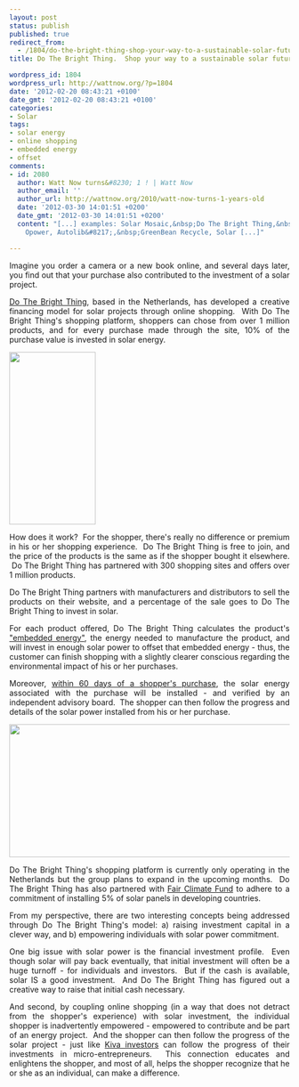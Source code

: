 ```yaml
---
layout: post
status: publish
published: true
redirect_from:
  - /1804/do-the-bright-thing-shop-your-way-to-a-sustainable-solar-future
title: Do The Bright Thing.  Shop your way to a sustainable solar future.

wordpress_id: 1804
wordpress_url: http://wattnow.org/?p=1804
date: '2012-02-20 08:43:21 +0100'
date_gmt: '2012-02-20 08:43:21 +0100'
categories:
- Solar
tags:
- solar energy
- online shopping
- embedded energy
- offset
comments:
- id: 2080
  author: Watt Now turns&#8230; 1 ! | Watt Now
  author_email: ''
  author_url: http://wattnow.org/2010/watt-now-turns-1-years-old
  date: '2012-03-30 14:01:51 +0200'
  date_gmt: '2012-03-30 14:01:51 +0200'
  content: "[...] examples: Solar Mosaic,&nbsp;Do The Bright Thing,&nbsp;RecycleBank,
    Opower, Autolib&#8217;,&nbsp;GreenBean Recycle, Solar [...]"

---
```

<p style="text-align: justify;">Imagine you order a camera or a new book online, and several days later, you find out that your purchase also contributed to the investment of a solar project.</p>
<p style="text-align: justify;"><a href="http://www.dothebrightthing.nl/">Do The Bright Thing</a>, based in the Netherlands, has developed a creative financing model for solar projects through online shopping. &nbsp;With Do The Bright Thing's shopping platform, shoppers can chose from over 1 million products, and for every purchase made through the site, 10% of the purchase value is invested in solar energy.</p>
<p style="text-align: justify;"><a href="http://www.dothebrightthing.nl/"><img title="dothebrightthing - logo" src="{{ 'assets/from-wordpress/uploads/2012/02/dothebrightthing-logo.png' | relative_url }}" alt="" width="155" height="310" /></a></p>
<p style="text-align: justify;">How does it work? &nbsp;For the shopper, there's really no difference or premium in his or her shopping experience. &nbsp;Do The Bright Thing is free to join, and the price of the products is the same as if the shopper bought it elsewhere. &nbsp;Do The Bright Thing has partnered with 300 shopping sites and offers over 1 million products.</p>
<p style="text-align: justify;">Do The Bright Thing partners with manufacturers and distributors to sell the products on their website, and a percentage of the sale goes to Do The Bright Thing to invest in solar.</p>
<p style="text-align: justify;">For each product offered, Do The Bright Thing calculates the product's <a href="http://www.dothebrightthing.nl/You-buy-stuff">"embedded energy"</a>, the energy needed to manufacture the product, and will invest in enough solar power to offset that embedded energy - thus, the customer can finish shopping with a slightly clearer conscious regarding the environmental impact of his or her purchases.</p>
<p style="text-align: justify;">Moreover, <a href="http://www.dothebrightthing.nl/We-buy-solar">within 60 days of a shopper's purchase</a>, the solar energy associated with the purchase will be installed - and verified by an independent advisory board. &nbsp;The shopper can then follow the progress and details of the solar power installed from his or her purchase.</p>
<p style="text-align: justify;"><a href="{{ 'assets/from-wordpress/uploads/2012/02/dothebrightthing-feature.png' | relative_url }}"><img class="alignnone  wp-image-1806" title="dothebrightthing- feature" src="{{ 'assets/from-wordpress/uploads/2012/02/dothebrightthing-feature.png' | relative_url }}" alt="" width="638" height="239" /></a></p>
<p style="text-align: justify;">Do The Bright Thing's shopping platform is currently only operating in the Netherlands but the group plans to expand in the upcoming months. &nbsp;Do The Bright Thing has also partnered with <a href="http://www.fairclimatefund.nl/en/">Fair Climate Fund</a>&nbsp;to adhere to a commitment of installing 5% of solar panels in developing countries.</p>
<p style="text-align: justify;">From my perspective, there are two interesting concepts being addressed through Do The Bright Thing's model: a) raising investment capital in a clever way, and b) empowering individuals with solar power commitment.</p>
<p style="text-align: justify;">One big issue with solar power is the financial investment profile. &nbsp;Even though solar will pay back eventually, that initial investment will often be a huge turnoff - for individuals and investors. &nbsp;But if the cash is available, solar IS a good investment. &nbsp;And Do The Bright Thing has figured out a creative way to raise that initial cash necessary.</p>
<p style="text-align: justify;">And second, by coupling online shopping (in a way that does not detract from the shopper's experience) with solar investment, the individual shopper is inadvertently empowered - empowered to contribute and be part of an energy project. &nbsp;And the shopper can then follow the progress of the solar project - just like <a href="http://www.kiva.org/">Kiva investors</a> can follow the progress of their investments in micro-entrepreneurs. &nbsp;This connection educates and enlightens the shopper, and most of all, helps the shopper recognize that he or she as an individual, can make a difference.</p>

